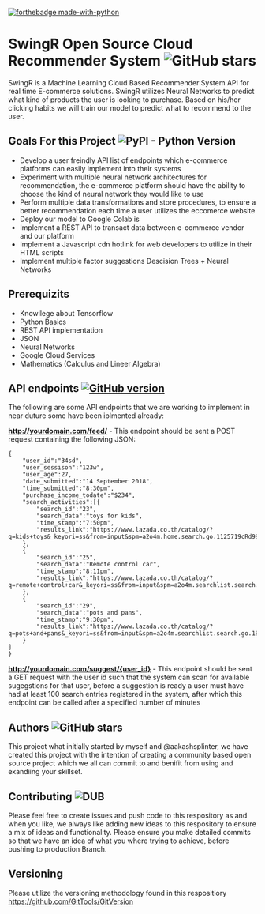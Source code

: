 [![forthebadge made-with-python](http://ForTheBadge.com/images/badges/made-with-python.svg)](https://www.python.org/)
# SwingR Open Source Cloud Recommender System ![GitHub stars](https://img.shields.io/github/stars/badges/shields.svg?style=for-the-badge&label=Stars)
SwingR is a Machine Learning Cloud Based Recommender System API for real time E-commerce solutions. SwingR utilizes Neural Networks to predict what kind of products the user is looking to purchase. Based on his/her clicking habits we will train our model to predict what to recommend to the user.

## Goals For this Project ![PyPI - Python Version](https://img.shields.io/pypi/pyversions/Django.svg)

- Develop a user freindly API list of endpoints which e-commerce platforms can easily implement into their systems 
- Experiment with multiple neural network architectures for recommendation, the e-commerce platform should have the ability to choose the kind of neural network they would like to use
- Perform multiple data transformations and store procedures, to ensure a better recommendation each time a user utilizes the eccomerce website
- Deploy our model to Google Colab is
- Implement a REST API to transact data between e-commerce vendor and our platform
- Implement a Javascript cdn hotlink for web developers to utilize in their HTML scripts
- Implement multiple factor suggestions Descision Trees + Neural Networks 

## Prerequizits
- Knowllege about Tensorflow 
- Python Basics
- REST API implementation 
- JSON 
- Neural Networks 
- Google Cloud Services
- Mathematics (Calculus and Lineer Algebra)

## API endpoints [![GitHub version](https://badge.fury.io/gh/Naereen%2FStrapDown.js.svg)](https://github.com/Naereen/StrapDown.js)
The following are some API endpoints that we are working to implement in near duture some have been iplmented already:

**http://yourdomain.com/feed/**   - This endpoint should be sent a POST request containing the following JSON:

```
{
    "user_id":"34sd",
    "user_sessison":"123w",
    "user_age":27,
    "date_submitted":"14 September 2018",
    "time_submitted":"8:30pm",
    "purchase_income_todate":"$234",
    "search_activities":[{
        "search_id":"23",
        "search_data":"toys for kids",
        "time_stamp":"7:50pm",
        "results_link":"https://www.lazada.co.th/catalog/?q=kids+toys&_keyori=ss&from=input&spm=a2o4m.home.search.go.1125719cRd99FD"
    },
    {
        "search_id":"25",
        "search_data":"Remote control car",
        "time_stamp":"8:11pm",
        "results_link":"https://www.lazada.co.th/catalog/?q=remote+control+car&_keyori=ss&from=input&spm=a2o4m.searchlist.search.go.27cf5478bpLNl6"
    },
    {
        "search_id":"29",
        "search_data":"pots and pans",
        "time_stamp":"9:30pm",
        "results_link":"https://www.lazada.co.th/catalog/?q=pots+and+pans&_keyori=ss&from=input&spm=a2o4m.searchlist.search.go.186f2ca0fKEpwi"
    }
]
}
```

**http://yourdomain.com/suggest/{user_id}**   - This endpoint should be sent a GET request with the user id such that the system can scan for available sugegstions for that user, before a suggestion is ready a user must have had at least 100 search entries registered in the system, after which this endpoint can be called after a specified number of minutes


## Authors ![GitHub stars](https://img.shields.io/github/stars/badges/shields.svg?style=popout-square&label=Stars)


This project what initially started by myself and @aakashsplinter, we have created this project with the intention of creating a community based open source project which we all can commit to and benifit from using and exandiing your skillset. 

## Contributing ![DUB](https://img.shields.io/dub/l/vibe-d.svg?style=popout-square)

Please feel free to create issues and push code to this respository as and when you like, we always like adding new ideas to this respository to ensure  a mix of ideas and functionality. Please ensure you make detailed commits so that we have an idea of what you where trying to achieve, before pushing to production Branch.

## Versioning 
Please utilize the versioning methodology found in this respositiory https://github.com/GitTools/GitVersion


